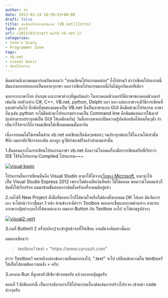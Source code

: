 ```yaml
---
author: in
date: 2013-03-24 10:59:53+00:00
draft: false
title: มาเขียนโปรแกรมกันเถอะ [VB.net][Intro]
type: post
url: /2013/03/start-with-vb-net-1/
categories:
- Innn's Diary
- Programmer Zone
tags:
- vb.net
- visual basic
- เขียนโปรแกรม
---
```


มีผมท่านนึงถามผมมาก่อนปิดเทอมว่า "สอนเขียนโปรแกรมหน่อย" อึ้งไปสามวิ คำว่าเขียนโปรแกรมนี่มันแบ่งแยกย่อยออกเป็นหลายๆภาษา บอกว่าเขียนโปรแกรมแบบนี้เริ่มไม่ถูกกันเลยทีเดียว

นอกจากภาษาไทย อังกฤษ และภาษาต่างๆที่พูดกันแล้ว ในทางคอมพิวเตอร์ก็มีภาษาของคอมพิวเตอร์เช่นกัน ยกตัวอย่าง C#, C++, VB.net, python, Delphi บลา บลา แต่ละภาษาจะมีวิธีการเขียนที่แตกต่างกันไป ที่ถนัดที่สุดของผมคงเป็น VB.net ซึ่งเป็นภาษาแบบ GUI คือมีหน้าตาโปรแกรม ภาษาอื่นๆเช่น python จะไม่มีหน้าตาโปรแกรมทำงานเป็น Command line คือพิมพ์แทนการใช้เมาส์ (แต่สามารถประยุกต์เป็น GUI ได้เหมือนกัน) วันนี้อยากมาแบ่งปันความรู้อันน้อยนิดให้คนอื่นๆมั่ง ถ้าเห็นว่าไร้สาระก็ถือว่าผมเขียนให้เพื่อนผมคนนั้นละกัน

เนื่องจากผมไม่ใช่เทพในด้าน vb.net แค่เขียนเป็นนิดๆหน่อยๆ จนประยุกต์และใช้ในงานได้เท่านั้น #ห๊ะ ผมอาศัยวิธีการลองผิด ลองถูก ดูวิธีทำของฝรั่งแล้วทำตามเท่านั้น



1.ขั้นตอนแรกในการเขียนโปรแกรมภาษา vb.net คือดาวน์โหลดเครื่องมือการเขียนหรือที่เรียกว่า IDE ใช้รันโปรแกรม Compiled โปรแกรม~~~

[![visual basic](https://www.cyruszh.com/wp-content/uploads/2013/03/visual.jpg)
](https://www.cyruszh.com/wp-content/uploads/2013/03/visual.jpg)

โปรแกรมในการเขียนนั้นคือ Visual Studio หามาใช้ได้จาก[เว็บของ Microsoft ](http://www.microsoft.com/visualstudio/eng/downloads) แนะนำให้เป็น Visual Studio Express 2012 เพราะไม่ต้องเสียเงินทีหลัง ใช้ได้ตลอด พอดาวน์โหลดแล้วก็ติดตั้งให้เรียบร้อย ผมขอข้ามขั้นตอนการติดตั้งครับเครื่องผมมีอยู่แล้ว

2.กดไปที่ New Project ตั้งชื่อที่ชอบอะไรก็ได้ตามใจหรือไม่ต้องตั้งแบบผม OK ไปเลย มันจัดการเอง จะได้หน้าว่างๆขึ้นมา 1 หน้า ด้านข้างจะมีคำว่า Toolbox พอกดจะขึ้นแบบภาพด้านล่าง สามารถลากพวกปุ่มต่างๆลงไปได้ตามสะดวก ผมลาก Button กัน Textbox ลงไป จะได้ตามรูปล่างๆ

[![visual2-vert](https://www.cyruszh.com/wp-content/uploads/2013/03/visual2-vert.jpg)
](https://www.cyruszh.com/wp-content/uploads/2013/03/visual2-vert.jpg)



3.กดที่ Button1 2 ครั้ง(คลิกๆ)จะเข้าสู่หน้าจอที่ให้เขียน งานมันจะหินตรงนี้และ

ผมลองเขียนว่า


<blockquote>textbox1.text = "https://www.cyruszh.com"</blockquote>


คำว่า Textbox1 หมายถึงกล่องข้อความที่ผมลากลงไป, ".text" จะไป เปลี่ยนข้อความใน textbox1 ให้เป็นไปตามข้อความหลัง = ครับ

3.ลองกด Run ที่ลูกศรตัวสีเขียวข้างบนครับ แล้วลองกดปุ่มดูครับ

ตอนที่ 1 มีเพียงเท่านี้ เป็นการอธิบายการใช้โปรแกรมเบื้องต้นเช่นการสร้างโปรเจก เข้าหน้า code ต่างๆครับ
